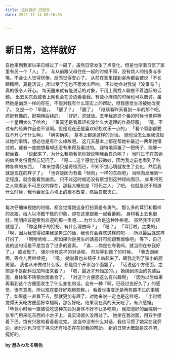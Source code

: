 ```yaml
---
title: 这样就好_四回目
date: 2021-11-14 00:16:53


---
```


# 新日常，这样就好

自她来到我家以来已经过了一周了。虽然日常发生了点变化，但是也渐渐习惯了家里有另一个「人」了。
与从前跟父母住在一起的时候不同，没有烦人的指责与多嘴。不会让人觉得厌倦，反而觉得安心了。
从前在家里撞到桌角都会被说「不长眼睛啊，真是活该」,所以受了伤也不愿发出声响。
不过她会对我说「没事吗？」
真的很令人开心。
每天醒来就有能说话的对象，不用上网找人聊些不着边际的话题。
出去买东西或者上网也会在旁边看着我。有些小麻烦的时候也可以商讨。虽然她是幽灵一样的存在，不能对我有什么现实上的帮助，但我感觉生活被她改变了。
又是一个「早晨」。
「醒了？」
「醒了」
「继续看昨天看到一半的那个吧。还挺有趣的，挺期待后续的」
「好好，这就放。去年我追这个番的时候也觉得等一个星期太久了哈哈」
「果真还是看着轻松没什么大道理的作品舒服」
「嗯，不过有的经典作品也不错啊。但是现在还是喜欢轻松欢乐一点的」
「看个番剧都要找不开心干什么啊」
「确实确实」
基本上都是这样的对话。
她也没怎么跟我说起过她的事情，想必也是有什么缘故吧。
这几天基本上都在帮她补最近一两年她错过的，或者一些她想看却还没有来得及看过的。
我特地添置了一把椅子，能够一起坐着。
「说起来了，为什么我能看见你就说明我会自杀呢？」
当时过于在意她的幽灵身份竟然忘记问了。
「嗯……这个感觉比较微妙，因为我之前也看到了各种各样的东西」
「本来觉得只是奇怪而已，不知不觉心境就发生了变化，然后我就是现在的样子了」
「也许是因为有着「倾向」一样的东西吧」
当倾向发展到一定程度，就会能看到幽灵。
只不过这时候还没有察觉到这种倾向而已。
如果将死之人能看到不可思议的存在，那我大概也是「将死之人」了吧。
也就是说不知道什么时候，我也会发生心境上的根本改变，然后自取灭亡。
* * *
每次仔细审视她的时候，都会觉得她这身打扮真是有勇气。
那么多的耳钉和那样的衣服，给人以冷酷干练的印象，却在这里跟我一起看番剧。
身材看上去也很好。明明应该是受到欢迎的那一类吧……为什么会是这种性格呢。
虽然我不讨厌就是了。
「你这样子的打扮，有什么理由吗？」
「嗯？」
「耳钉啦，之类的」
「啊，因为我觉得如果我是男生的话，我也许会喜欢这样的吧——所以最后就这样打扮了」
「啊哈哈哈……那如果你是男生的话喜好可能跟我很像吧」
等下，自己说的这句话是不是包含了过多的要素。
「诶……你是在夸我吗，就当你在夸我好了。」
被发现了。
偶尔也有这样的对话呢。
然后等到饿了的时候。
「我去泡碗面，等会儿再继续吧」
「嗯」
她说着也从椅子上站起来了，跟我走到了狭小的厨房里。
我也从来做过什么饭，都是烧个开水泡个面罢了。
「话说这个方便面，之前是不是配料没加鸡蛋来着？」
「嗯，最近才开始加的。」
她绕到泡面的包装后面，身体和不锈钢台面重合了。
「对这个方便面这么有兴趣啊」
「因为以后如果再看到这个方便面发生了什么变化的话，会有一种「啊，已经过去好久了」的感觉，很有意思。所以现在要好好观察观察。」
看着世事变迁是再有趣不过的事情了，如果能一直看下去，那就更加有趣了。对她来说一定也是这样吧。
「小时候觉得天天吃方便面好幸福啊，那么好吃，结果现在真的天天吃了，有点感慨」
「毕竟小时候一直被说吃这种东西对身体不好不让多吃嘛」
我把泡好的面端到一张专门用来吃东西的小台子上，说实话很久没用过了。
她坐在我对面，用双手撑着下巴，饶有兴致地看着我吃完。
这当中没有什么对话，我也习惯了她呆在我旁边，她也许也习惯了寻求还有物质存在的我的帮助。
新的日常大概就是这样吧，挺好的。

**by 澄みわたる朝色**
